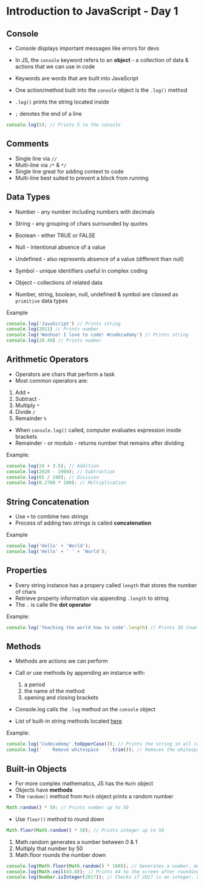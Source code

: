 # Introduction to JavaScript - Day 1

## Console

* Console displays important messages like errors for devs
* In JS, the `console` keyword refers to an __object__ - a collection of data & actions that we can use in code
* Keywords are words that are built into JavaScript

* One action/method built into the `console` object is the `.log()` method
* `.log()` prints the string located inside
* `;` denotes the end of a line

```javascript
console.log(5); // Prints 5 to the console
```
## Comments

* Single line via `//`
* Multi-line via `/*` & `*/`
* Single line great for adding context to code
* Multi-line best suited to prevent a block from running

## Data Types

* Number - any number including numbers with decimals
* String - any grouping of chars surrounded by quotes
* Boolean - either TRUE or FALSE
* Null - intentional absence of a value
* Undefined - also represents absence of a value (different than null)
* Symbol - unique identifiers useful in complex coding
* Object - collections of related data

* Number, string, boolean, null, undefined & symbol are classed as `primitive` data types

Example

```javascript
console.log('JavaScript') // Prints string
console.log(2011) // Prints number
console.log('Woohoo! I love to code! #codecademy') // Prints string
console.log(20.49) // Prints number
```

## Arithmetic Operators

* Operators are chars that perform a task
* Most common operators are:

1. Add `+`
2. Subtract `-`
3. Multiply `*`
4. Divide `/`
5. Remainder `%`

* When `console.log()` called, computer evaluates expression inside brackets
* Remainder - or modulo - returns number that remains after dividing

Example:

```javascript
console.log(24 + 3.5); // Addition
console.log(2020 - 1969); // Subtraction
console.log(65 / 240); // Division
console.log(0.2708 * 100); // Multiplication
```

## String Concatenation

* Use `+` to combine two strings
* Process of adding two strings is called __concatenation__

Example
```javascript
console.log('Hello' + 'World');
console.log('Hello' + ' ' + 'World');
```

## Properties

* Every string instance has a propery called `length` that stores the number of chars
* Retrieve property information via appending `.length` to string
* The `.` is calle the __dot operator__

Example:
```javascript
console.log('Teaching the world how to code'.length) // Prints 30 (num of chars in string)
```

## Methods

* Methods are actions we can perform
* Call or use methods by appending an instance with:
	1. a period
	2. the name of the method
	3. opening and closing brackets

* Console.log calls the `.log` method on the `console` object
* List of built-in string methods located [here](https://developer.mozilla.org/en-US/docs/Web/JavaScript/Reference/Global_Objects/String/prototype)

Example:
```javascript
console.log('Codecademy'.toUpperCase()); // Prints the string in all caps
console.log('    Remove whitespace   '.trim()); // Removes the whitespace
```

## Built-in Objects

* For more complex mathematics, JS has the `Math` object
* Objects have __methods__
* The `random()` method from `Math` object prints a random number

```javascript
Math.random() * 50; // Prints number up to 50
```

* Use `floor()` method to round down

```javascript
Math.floor(Math.random() * 50); // Prints integer up to 50
```

1. Math.random generates a number between 0 & 1
2. Multiply that number by 50
3. Math.floor rounds the number down

```javascript
console.log(Math.floor(Math.random() * 100)); // Generates a number, multiplies it by 100, rounds it down and prints it
console.log(Math.ceil(43.8)); // Prints 44 to the screen after rounding
console.log(Number.isInteger(2017)); // Checks if 2017 is an integer, returns TRUE and prints
```

